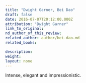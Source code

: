```yaml
---
title: "Dwight Garner, Bei Dao"
draft: false
date: 2016-07-07T20:12:00.000Z
attribution: "Dwight Garner"
link_to_original:
nd_author_of_this_review:
related_author: author/bei-dao.md
related_books:

description:
weight:
layout: none
---
```

Intense, elegant and impressionistic.

